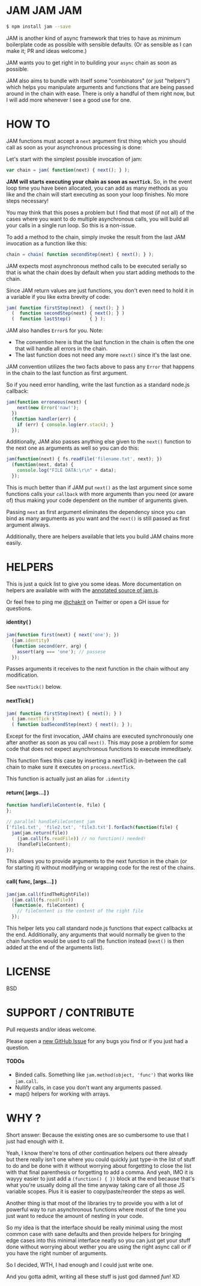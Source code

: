 # JAM JAM JAM

```sh
$ npm install jam --save
```

JAM is another kind of async framework that tries to have as minimum boilerplate code as
possible with sensible defaults. (Or as sensible as I can make it; PR and ideas welcome.)

JAM wants you to get right in to building your `async` chain as soon as possible.

JAM also aims to bundle with itself some "combinators" (or just "helpers") which helps you
manipulate arguments and functions that are being passed around in the chain with ease.
There is only a handful of them right now, but I will add more whenever I see a good use
for one.

# HOW TO

JAM functions must accept a `next` argument first thing which you should call as soon as
your asynchronous processing is done:

Let's start with the simplest possible invocation of jam:

```js
var chain = jam( function(next) { next(); } );
```

**JAM will starts executing your chain as soon as `nextTick`.** So, in the event loop time
you have been allocated, you can add as many methods as you like and the chain will start
executing as soon your loop finishes. No more steps necessary!

You may think that this poses a problem but I find that most (if not all) of the cases
where you want to do multiple asynchronous calls, you will build all your calls in a
single run loop. So this is a non-issue.

To add a method to the chain, simply invoke the result from the last JAM invocation as a
function like this:

```js
chain = chain( function secondStep(next) { next(); } );
```

JAM expects most asynchronous method calls to be executed serially so that is what the
chain does by default when you start adding methods to the chain.

Since JAM return values are just functions, you don't even need to hold it in a variable
if you like extra brevity of code:

```js
jam( function firstStep(next)  { next(); } )
  (  function secondStep(next) { next(); } )
  (  function lastStep()       { } );
```

JAM also handles `Error`s for you. Note:

* The convention here is that the last function in the chain is often the one that will
  handle all errors in the chain.
* The last function does not need any more `next()` since it's the last one.

JAM convention utilizes the two facts above to pass any `Error` that happens in the chain
to the last function as first argument.

So if you need error handling, write the last function as a standard node.js callback:

```js
jam(function erroneous(next) {
    next(new Error('naw!');
  })
  (function handler(err) {
    if (err) { console.log(err.stack); }
  });
```

Additionally, JAM also passes anything else given to the `next()` function to the next one
as arguments as well so you can do this:

```js
jam(function(next) { fs.readFile('filename.txt', next); })
  (function(next, data) {
    console.log("FILE DATA:\r\n" + data);
  });
```

This is much better than if JAM put `next()` as the last argument since some functions
calls your `callback` with more arguments than you need (or aware of) thus making your
code dependent on the number of arguments given.

Passing `next` as first argument eliminates the dependency since you can bind as many
arguments as you want and the `next()` is still passed as first argument always.

Additionally, there are helpers available that lets you build JAM chains more easily.

# HELPERS

This is just a quick list to give you some ideas. More documentation on helpers are
available with with the [annotated source of jam.js](http://gh.chakrit.net/jam/).

Or feel free to ping me [@chakrit](http://twitter.com/chakrit) on Twitter or open a GH
issue for questions.

#### identity( )

```js
jam(function first(next) { next('one'); })
  (jam.identity)
  (function second(err, arg) {
    assert(arg === 'one'); // passese
  });
```

Passes arguments it receives to the next function in the chain without any modification.

See `nextTick()` below.

#### nextTick( )

```js
jam( function firstStep(next) { next(); } )
  ( jam.nextTick )
  ( function badSecondStep(next) { next(); } );
```

Except for the first invocation, JAM chains are executed synchronously one after another
as soon as you call `next()`. This may pose a problem for some code that does not expect
asynchronous functions to execute immeditaely.

This function fixes this case by inserting a nextTick() in-between the call chain to make
sure it executes on `process.nextTick`.

This function is actually just an alias for `.identity`

#### return( [args...] )

```js
function handleFileContent(e, file) {
};

// parallel handleFileContent jam
['file1.txt', 'file2.txt', 'file3.txt'].forEach(function(file) {
  jam(jam.return(file))
    (jam.call(fs.readFile)) // no function() needed!
    (handleFileContent);
});
```

This allows you to provide arguments to the next function in the chain (or for starting
it) without modifying or wrapping code for the rest of the chains.

#### call( func, [args...] )

```js
jam(jam.call(findTheRightFile))
  (jam.call(fs.readFile))
  (function(e, fileContent) {
    // fileContent is the content of the right file
  });
```

This helper lets you call standard node.js functions that expect callbacks at the end.
Additionally, any arguments that would normally be given to the chain function would be
used to call the function instead (`next()` is then added at the end of the arguments
list).

# LICENSE

BSD

# SUPPORT / CONTRIBUTE

Pull requests and/or ideas welcome.

Please open a [new GitHub Issue](https://github.com/chakrit/jam/issues/new) for any bugs
you find or if you just had a question.

#### TODOs

* Binded calls. Something like `jam.method(object, 'func')` that works like `jam.call`.
* Nullify calls, in case you don't want any arguments passed.
* map() helpers for working with arrays.

# WHY ?

Short answer: Because the existing ones are so cumbersome to use that I just had enough
with it.

Yeah, I know there're tons of other continuation helpers out there already but there
really isn't one where you could quickly just type-in the list of stuff to do and be done
with it without worrying about forgetting to close the list with that final parenthesis or
forgetting to add a comma. And yeah, IMO it is wayyy easier to just add a
`(function() { })` block at the end because that's what you're usually doing all the time
anyway taking care of all those JS variable scopes. Plus it is easier to
copy/paste/reorder the steps as well.

Another thing is that most of the libraries try to provide you with a lot of powerful way
to run asynchronous functions where most of the time you just want to reduce the amount of
nesting in your code.

So my idea is that the interface should be really minimal using the most common case with
sane defaults and then provide helpers for bringing edge cases into this minimal interface
neatly so you can just get your stuff done without worrying about wether you are using the
right async call or if you have the right number of arguments.

So I decided, WTH, I had enough and I could just write one.

And you gotta admit, writing all these stuff is just god damned *fun*! XD

